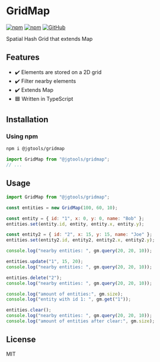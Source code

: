 # GridMap

[![npm](https://img.shields.io/npm/v/@jgtools/gridmap)](https://www.npmjs.com/package/@jgtools/gridmap)
[![npm](https://img.shields.io/npm/dm/@jgtools/gridmap)](https://www.npmjs.com/package/@jgtools/gridmap)
[![GitHub](https://img.shields.io/github/license/jgtools/gridmap)](https://github.com/git/git-scm.com/blob/main/MIT-LICENSE.txt)

Spatial Hash Grid that extends Map

## Features

- :heavy_check_mark: Elements are stored on a 2D grid
- :heavy_check_mark: Filter nearby elements
- :heavy_check_mark: Extends Map
- :blue_square: Written in TypeScript

## Installation

### Using npm

```bash
npm i @jgtools/gridmap
```

```javascript
import GridMap from "@jgtools/gridmap";
// ...
```

## Usage

```javascript
import GridMap from "@jgtools/gridmap";

const entities = new GridMap(100, 60, 10);

const entity = { id: "1", x: 0, y: 0, name: "Bob" };
entities.set(entity.id, entity, entity.x, entity.y);

const entity2 = { id: "2", x: 15, y: 15, name: "Joe" };
entities.set(entity2.id, entity2, entity2.x, entity2.y);

console.log("nearby entities: ", gm.query(20, 20, 10));

entities.update("1", 15, 20);
console.log("nearby entities: ", gm.query(20, 20, 10));

entities.delete("2");
console.log("nearby entities: ", gm.query(20, 20, 10));

console.log("amount of entities:", gm.size);
console.log("entity with id 1: ", gm.get("1"));

entities.clear();
console.log("nearby entities: ", gm.query(20, 20, 10));
console.log("amount of entities after clear:", gm.size);
```

## License

MIT
